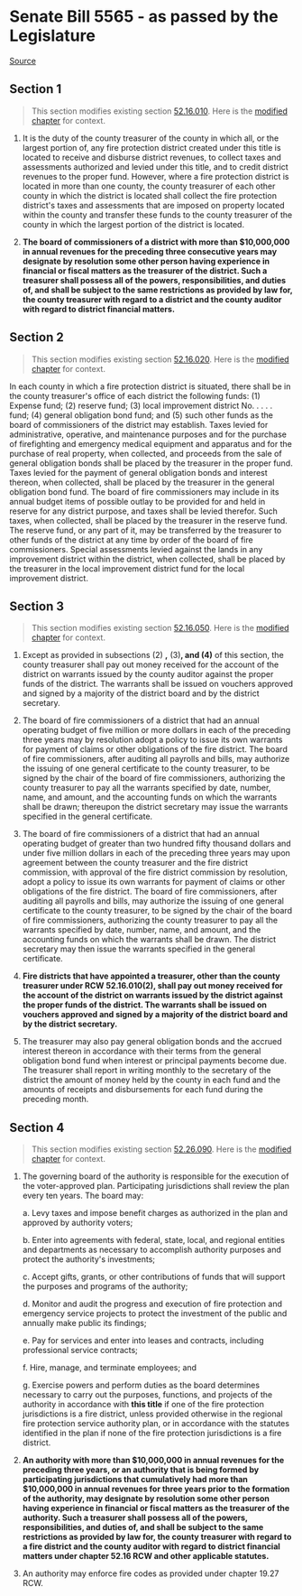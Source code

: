 # Senate Bill 5565 - as passed by the Legislature

[Source](http://lawfilesext.leg.wa.gov/biennium/2021-22/Pdf/Bills/Senate%20Passed%20Legislature/5565.PL.pdf)
## Section 1
> This section modifies existing section [52.16.010](/rcw/52_fire_protection_districts/52.16_finances.md). Here is the [modified chapter](rcw/52_fire_protection_districts/52.16_finances.md) for context.

1. It is the duty of the county treasurer of the county in which all, or the largest portion of, any fire protection district created under this title is located to receive and disburse district revenues, to collect taxes and assessments authorized and levied under this title, and to credit district revenues to the proper fund. However, where a fire protection district is located in more than one county, the county treasurer of each other county in which the district is located shall collect the fire protection district's taxes and assessments that are imposed on property located within the county and transfer these funds to the county treasurer of the county in which the largest portion of the district is located.

2. **The board of commissioners of a district with more than $10,000,000 in annual revenues for the preceding three consecutive years may designate by resolution some other person having experience in financial or fiscal matters as the treasurer of the district. Such a treasurer shall possess all of the powers, responsibilities, and duties of, and shall be subject to the same restrictions as provided by law for, the county treasurer with regard to a district and the county auditor with regard to district financial matters.**


## Section 2
> This section modifies existing section [52.16.020](/rcw/52_fire_protection_districts/52.16_finances.md). Here is the [modified chapter](rcw/52_fire_protection_districts/52.16_finances.md) for context.

In each county in which a fire protection district is situated, there shall be in the county treasurer's office of each district the following funds: (1) Expense fund; (2) reserve fund; (3) local improvement district No. . . . . fund; (4) general obligation bond fund; and (5) such other funds as the board of commissioners of the district may establish. Taxes levied for administrative, operative, and maintenance purposes and for the purchase of firefighting and emergency medical equipment and apparatus and for the purchase of real property, when collected, and proceeds from the sale of general obligation bonds shall be placed by the  treasurer in the proper fund. Taxes levied for the payment of general obligation bonds and interest thereon, when collected, shall be placed by the  treasurer in the general obligation bond fund. The board of fire commissioners may include in its annual budget items of possible outlay to be provided for and held in reserve for any district purpose, and taxes shall be levied therefor. Such taxes, when collected, shall be placed by the  treasurer in the reserve fund. The reserve fund, or any part of it, may be transferred by the  treasurer to other funds of the district at any time by order of the board of fire commissioners. Special assessments levied against the lands in any improvement district within the district, when collected, shall be placed by the  treasurer in the local improvement district fund for the local improvement district.


## Section 3
> This section modifies existing section [52.16.050](/rcw/52_fire_protection_districts/52.16_finances.md). Here is the [modified chapter](rcw/52_fire_protection_districts/52.16_finances.md) for context.

1. Except as provided in subsections (2) **,** (3)**, and (4)** of this section, the county treasurer shall pay out money received for the account of the district on warrants issued by the county auditor against the proper funds of the district. The warrants shall be issued on vouchers approved and signed by a majority of the district board and by the district secretary.

2. The board of fire commissioners of a district that had an annual operating budget of five million or more dollars in each of the preceding three years may by resolution adopt a policy to issue its own warrants for payment of claims or other obligations of the fire district. The board of fire commissioners, after auditing all payrolls and bills, may authorize the issuing of one general certificate to the county treasurer, to be signed by the chair of the board of fire commissioners, authorizing the county treasurer to pay all the warrants specified by date, number, name, and amount, and the accounting funds on which the warrants shall be drawn; thereupon the district secretary may issue the warrants specified in the general certificate.

3. The board of fire commissioners of a district that had an annual operating budget of greater than two hundred fifty thousand dollars and under five million dollars in each of the preceding three years may upon agreement between the county treasurer and the fire district commission, with approval of the fire district commission by resolution, adopt a policy to issue its own warrants for payment of claims or other obligations of the fire district. The board of fire commissioners, after auditing all payrolls and bills, may authorize the issuing of one general certificate to the county treasurer, to be signed by the chair of the board of fire commissioners, authorizing the county treasurer to pay all the warrants specified by date, number, name, and amount, and the accounting funds on which the warrants shall be drawn. The district secretary may then issue the warrants specified in the general certificate.

4. **Fire districts that have appointed a treasurer, other than the county treasurer under RCW 52.16.010(2), shall pay out money received for the account of the district on warrants issued by the district against the proper funds of the district. The warrants shall be issued on vouchers approved and signed by a majority of the district board and by the district secretary.**

5. The  treasurer may also pay general obligation bonds and the accrued interest thereon in accordance with their terms from the general obligation bond fund when interest or principal payments become due. The  treasurer shall report in writing monthly to the secretary of the district the amount of money held by the county in each fund and the amounts of receipts and disbursements for each fund during the preceding month.


## Section 4
> This section modifies existing section [52.26.090](/rcw/52_fire_protection_districts/52.26_regional_fire_protection_service_authorities.md). Here is the [modified chapter](rcw/52_fire_protection_districts/52.26_regional_fire_protection_service_authorities.md) for context.

1. The governing board of the authority is responsible for the execution of the voter-approved plan. Participating jurisdictions shall review the plan every ten years. The board may:

    a. Levy taxes and impose benefit charges as authorized in the plan and approved by authority voters;

    b. Enter into agreements with federal, state, local, and regional entities and departments as necessary to accomplish authority purposes and protect the authority's investments;

    c. Accept gifts, grants, or other contributions of funds that will support the purposes and programs of the authority;

    d. Monitor and audit the progress and execution of fire protection and emergency service projects to protect the investment of the public and annually make public its findings;

    e. Pay for services and enter into leases and contracts, including professional service contracts;

    f. Hire, manage, and terminate employees; and

    g. Exercise powers and perform duties as the board determines necessary to carry out the purposes, functions, and projects of the authority in accordance with **this title** if one of the fire protection jurisdictions is a fire district, unless provided otherwise in the regional fire protection service authority plan, or in accordance with the statutes identified in the plan if none of the fire protection jurisdictions is a fire district.

2. **An authority with more than $10,000,000 in annual revenues for the preceding three years, or an authority that is being formed by participating jurisdictions that cumulatively had more than $10,000,000 in annual revenues for three years prior to the formation of the authority, may designate by resolution some other person having experience in financial or fiscal matters as the treasurer of the authority. Such a treasurer shall possess all of the powers, responsibilities, and duties of, and shall be subject to the same restrictions as provided by law for, the county treasurer with regard to a fire district and the county auditor with regard to district financial matters under chapter 52.16 RCW and other applicable statutes.**

3. An authority may enforce fire codes as provided under chapter 19.27 RCW.

